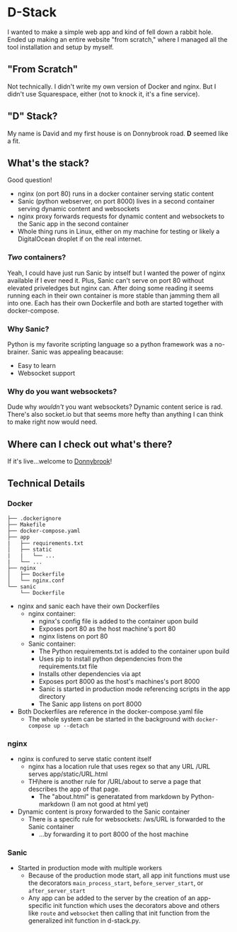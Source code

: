 # D-Stack
I wanted to make a simple web app and kind of fell down a rabbit hole. Ended up making an entire website "from scratch," where I managed all the tool installation and setup by myself.

## "From Scratch"
Not technically. I didn't write my own version of Docker and nginx. But I didn't use Squarespace, either (not to knock it, it's a fine service).

## "D" Stack?
My name is David and my first house is on Donnybrook road. **D** seemed like a fit.

## What's the stack?
Good question! 

* nginx (on port 80) runs in a docker container serving static content
* Sanic (python webserver, on port 8000) lives in a second container serving dynamic content and websockets
* nginx proxy forwards requests for dynamic content and websockets to the Sanic app in the second container
* Whole thing runs in Linux, either on my machine for testing or likely a DigitalOcean droplet if on the real internet.

### *Two* containers?
Yeah, I could have just run Sanic by intself but I wanted the power of nginx available if I ever need it. Plus, Sanic can't serve on port 80 without elevated priveledges but nginx can. After doing some reading it seems running each in their own container is more stable than jamming them all into one. Each has their own Dockerfile and both are started together with docker-compose.

### Why Sanic?
Python is my favorite scripting language so a python framework was a no-brainer. Sanic was appealing beacause:

* Easy to learn
* Websocket support

### Why do you want websockets?
Dude why *wouldn't* you want websockets? Dynamic content serice is rad. There's also socket.io but that seems more hefty than anything I can think to make right now would need.

## Where can I check out what's there?
If it's live...welcome to [Donnybrook](http://www.donnybrook.boston)!

## Technical Details

### Docker
```
├── .dockerignore
├── Makefile
├── docker-compose.yaml
├── app
|   ├── requirements.txt
│   ├── static
|   |   └── ...
|   └── ...
├── nginx
│   ├── Dockerfile
│   └── nginx.conf
└── sanic
    └── Dockerfile
```
* nginx and sanic each have their own Dockerfiles
  * nginx container:
    * nginx's config file is added to the container upon build
    * Exposes port 80 as the host machine's port 80
    * nginx listens on port 80
  * Sanic container:
    * The Python requirements.txt is added to the container upon build
    * Uses pip to install python dependencies from the requirements.txt file
    * Installs other dependencies via apt
    * Exposes port 8000 as the host's machines's port 8000
    * Sanic is started in production mode referencing scripts in the app directory
    * The Sanic app listens on port 8000
* Both Dockerfiles are reference in the docker-compose.yaml file
  * The whole system can be started in the background with `docker-compose up --detach`

### nginx
* nginx is confured to serve static content itself
  * nginx has a location rule that uses regex so that any URL /URL serves app/static/URL.html
  * TH\here is another rule for /URL/about to serve a page that describes the app of that page.
    * The "about.html" is generatated from markdown by Python-markdown (I am not good at html yet)
* Dynamic content is proxy forwarded to the Sanic container
  * There is a specifc rule for websockets: /ws/URL is forwarded to the Sanic container
    * ...by forwarding it to port 8000 of the host machine

### Sanic
* Started in production mode with multiple workers
  * Because of the production mode start, all app init functions must use the decorators `main_process_start`, `before_server_start`, or `after_server_start`
  * Any app can be added to the server by the creation of an app-specific init function which uses the decorators above and others like `route` and `websocket` then calling that init function from the generalized init function in d-stack.py.
